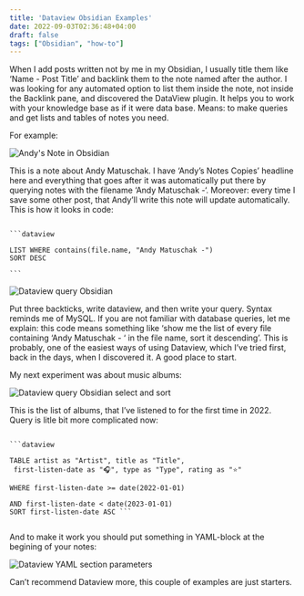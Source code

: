 ```yaml
---
title: 'Dataview Obsidian Examples'
date: 2022-09-03T02:36:48+04:00
draft: false
tags: ["Obsidian", "how-to"]
---
```


When I add posts written not by me in my Obsidian, I usually title them like ‘Name - Post Title’ and backlink them to the note named after the author. I was looking for any automated option to list them inside the note, not inside the Backlink pane, and discovered the DataView plugin. It helps you to work with your knowledge base as if it were data base. Means: to make queries and get lists and tables of notes you need.

For example:

![Andy's Note in Obsidian](/images/andy-note.webp "Note and list of sub-notes")

This is a note about Andy Matuschak. I have ‘Andy’s Notes Copies’ headline here and everything that goes after it was automatically put there by querying notes with the filename ‘Andy Matuschak -‘. Moreover: every time I save some other post, that Andy’ll write this note will update automatically. 
This is how it looks in code:

<code>
```dataview<br/>
LIST WHERE contains(file.name, "Andy Matuschak -") <br/>SORT DESC<br/>
```
</code>

![Dataview query Obsidian](/images/andy-note-source.webp)

Put three backticks, write dataview, and then write your query. Syntax reminds me of MySQL. If you are not familiar with database queries, let me explain: this code means something like ‘show me the list of every file containing ‘Andy Matuschak - ‘ in the file name, sort it descending’.
This is probably, one of the easiest ways of using Dataview, which I’ve tried first, back in the days, when I discovered it. A good place to start.

My next experiment was about music albums:

![Dataview query Obsidian select and sort](/images/listened.webp)

This is the list of albums, that I’ve listened to for the first time in 2022. Query is litle bit more complicated now:

<code>
```dataview<br/>
TABLE artist as "Artist", title as "Title", <br/> first-listen-date as "🎧", type as "Type", rating as "⭐️"<br/>
WHERE first-listen-date >= date(2022-01-01)<br/>
AND first-listen-date < date(2023-01-01) <br/>SORT first-listen-date ASC ```<br/>
</code>

And to make it work you should put something in YAML-block at the begining of your notes:

![Dataview YAML section parameters](/images/liars.webp)

Can’t recommend Dataview more, this couple of examples are just starters.

